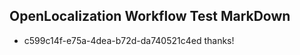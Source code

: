 ## OpenLocalization Workflow Test MarkDown
* c599c14f-e75a-4dea-b72d-da740521c4ed thanks!

<!--HONumber=Sep16_HO1-->


